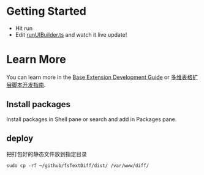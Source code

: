 # Getting Started
- Hit run
- Edit [runUIBuilder.ts](#src/runUIBuilder.ts) and watch it live update!

# Learn More

You can learn more in the [Base Extension Development Guide]([https://bytedance.feishu.cn/docx/VxhudDXbyo1V7jxAcTbctJQ5nvc](https://lark-technologies.larksuite.com/docx/HvCbdSzXNowzMmxWgXsuB2Ngs7d)) or [多维表格扩展脚本开发指南](https://feishu.feishu.cn/docx/U3wodO5eqome3uxFAC3cl0qanIe).

## Install packages

Install packages in Shell pane or search and add in Packages pane.


## deploy

把打包好的静态文件放到指定目录
```
sudo cp -rf ~/github/fsTextDiff/dist/ /var/www/diff/
```